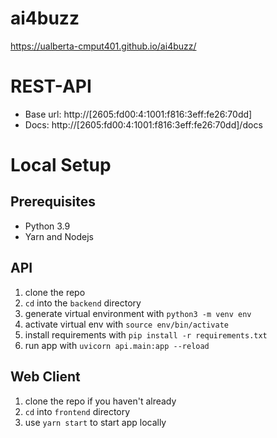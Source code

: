 # ai4buzz

https://ualberta-cmput401.github.io/ai4buzz/

# REST-API

- Base url: http://[2605:fd00:4:1001:f816:3eff:fe26:70dd]
- Docs: http://[2605:fd00:4:1001:f816:3eff:fe26:70dd]/docs

# Local Setup

## Prerequisites

- Python 3.9
- Yarn and Nodejs

## API

1. clone the repo
2. `cd` into the `backend` directory
3. generate virtual environment with `python3 -m venv env`
4. activate virtual env with `source env/bin/activate`
5. install requirements with `pip install -r requirements.txt`
6. run app with `uvicorn api.main:app --reload`

## Web Client

1. clone the repo if you haven't already
2. `cd` into `frontend` directory
3. use `yarn start` to start app locally
